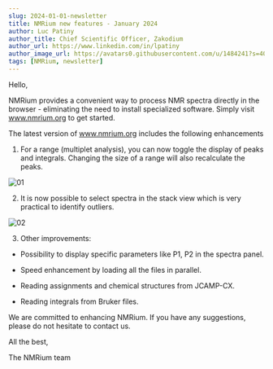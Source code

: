 ```yaml
---
slug: 2024-01-01-newsletter
title: NMRium new features - January 2024
author: Luc Patiny
author_title: Chief Scientific Officer, Zakodium
author_url: https://www.linkedin.com/in/lpatiny
author_image_url: https://avatars0.githubusercontent.com/u/1484241?s=400&v=4
tags: [NMRium, newsletter]
---
```


Hello,

NMRium provides a convenient way to process NMR spectra directly in the browser - eliminating the need to install specialized software. Simply visit www.nmrium.org to get started.

The latest version of www.nmrium.org includes the following enhancements

1. For a range (multiplet analysis), you can now toggle the display of peaks and integrals. Changing the size of a range will also recalculate the peaks.

![01](/newsletters/2024/january/01.gif)

2. It is now possible to select spectra in the stack view which is very practical to identify outliers.

![02](/newsletters/2024/january/02.gif)

3. Other improvements:

- Possibility to display specific parameters like P1, P2 in the spectra panel.

- Speed enhancement by loading all the files in parallel.

- Reading assignments and chemical structures from JCAMP-CX.

- Reading integrals from Bruker files.

We are committed to enhancing NMRium. If you have any suggestions, please do not hesitate to contact us.

All the best,

The NMRium team

